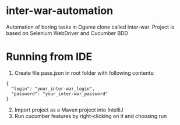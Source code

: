 # inter-war-automation
Automation of boring tasks in Ogame clone called Inter-war.
Project is based on Selenium WebDriver and Cucumber BDD

# Running from IDE
1. Create file pass.json in root folder with following contents:
```
{
  "login": "your_inter-war_login",
  "password": "your_inter-war_password"
}
```
2. Import project as a Maven project into IntelliJ
3. Run cucumber features by right-clicking on it and choosing run
